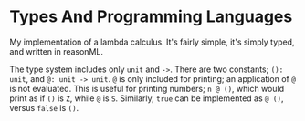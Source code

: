 Types And Programming Languages
===============================

My implementation of a lambda calculus. It's fairly simple, it's simply typed,
and written in reasonML.

The type system includes only `unit` and `->`. There are two constants;
`(): unit`, and `@: unit -> unit`. `@` is only included for printing; an application of `@` is not evaluated. This is useful for printing numbers;
`n @ ()`, which would print as if `()` is `Z`, while `@` is `S`. Similarly, `true` can be implemented as `@ ()`, versus `false` is `()`.
